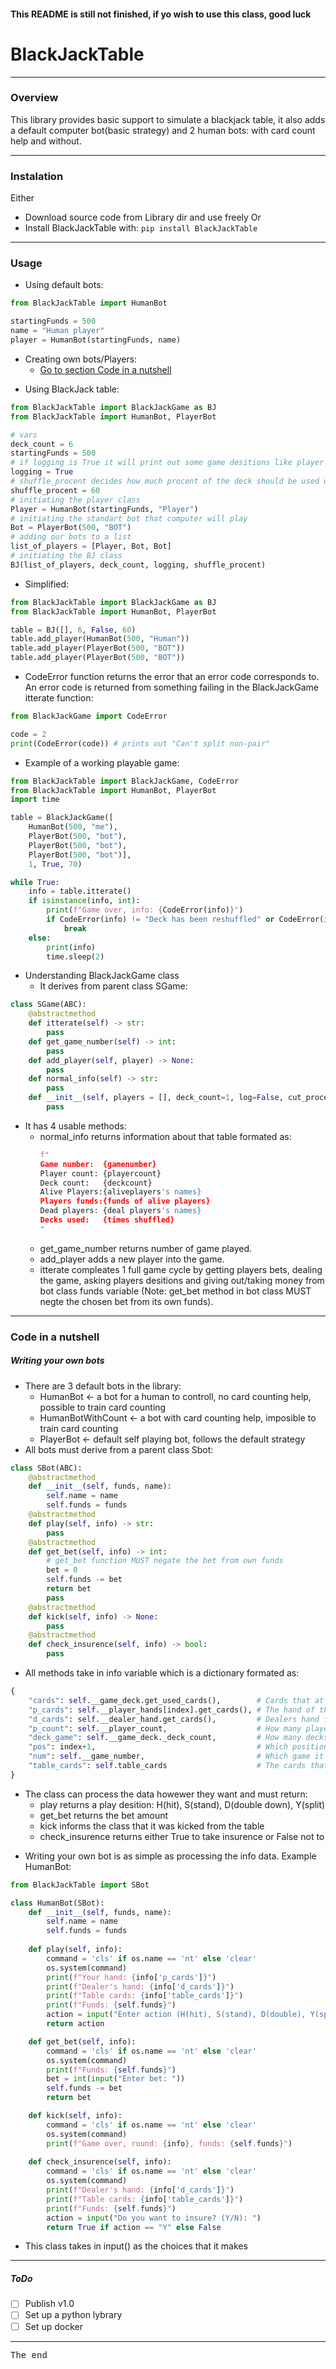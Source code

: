 #### This README is still not finished, if yo wish to use this class, good luck
# BlackJackTable
---
### Overview
This library provides basic support to simulate a blackjack table, it also adds a default computer bot(basic strategy) and 2 human bots: with card count help and without.

---
### Instalation
Either
* Download source code from Library dir and use freely
Or
* Install BlackJackTable with:
`
pip install BlackJackTable 
`

---
### Usage
* Using default bots:
```python
from BlackJackTable import HumanBot

startingFunds = 500
name = "Human player"
player = HumanBot(startingFunds, name)
```
- Creating own bots/Players:
   - [Go to section Code in a nutshell](#writing_bots)
* Using BlackJack table:
```python
from BlackJackTable import BlackJackGame as BJ
from BlackJackTable import HumanBot, PlayerBot

# vars
deck_count = 6
startingFunds = 500
# if logging is True it will print out some game desitions like player loosing all funds, if it is false that information can still be acceced with return codes
logging = True
# shuffle_procent decides how much procent of the deck should be used untill a reshuffle happens
shuffle_procent = 60
# initiating the player class
Player = HumanBot(startingFunds, "Player")
# initiating the standart bot that computer will play
Bot = PlayerBot(500, "BOT")
# adding our bots to a list
list_of_players = [Player, Bot, Bot]
# initiating the BJ class
BJ(list_of_players, deck_count, logging, shuffle_procent)
```
* Simplified:
```python
from BlackJackTable import BlackJackGame as BJ
from BlackJackTable import HumanBot, PlayerBot

table = BJ([], 6, False, 60)
table.add_player(HumanBot(500, "Human"))
table.add_player(PlayerBot(500, "BOT"))
table.add_player(PlayerBot(500, "BOT")) 
```
* CodeError function returns the error that an error code corresponds to. An error code is returned from something failing in the BlackJackGame itterate function:
```python
from BlackJackGame import CodeError

code = 2
print(CodeError(code)) # prints out "Can't split non-pair"
```
* Example of a working playable game:
```python
from BlackJackTable import BlackJackGame, CodeError
from BlackJackTable import HumanBot, PlayerBot
import time

table = BlackJackGame([
    HumanBot(500, "me"), 
    PlayerBot(500, "bot"), 
    PlayerBot(500, "bot"), 
    PlayerBot(500, "bot")], 
    1, True, 70)

while True:
    info = table.itterate()
    if isinstance(info, int):
        print(f"Game over, info: {CodeError(info)}")
        if CodeError(info) != "Deck has been reshuffled" or CodeError(info) != "Dealer has blackjack, new game":
            break
    else:
        print(info)
        time.sleep(2)
```
* Understanding BlackJackGame class
  - It derives from parent class SGame:
```python
class SGame(ABC):
    @abstractmethod
    def itterate(self) -> str:
        pass
    def get_game_number(self) -> int:
        pass
    def add_player(self, player) -> None:
        pass
    def normal_info(self) -> str:
        pass
    def __init__(self, players = [], deck_count=1, log=False, cut_procent = 60) -> None:
        pass
```
- It has 4 usable methods:
  - normal_info returns information about that table formated as:
    ```python
    f"
    Game number:  {gamenumber}
    Player count: {playercount}
    Deck count:   {deckcount}
    Alive Players:{aliveplayers's names}
    Players funds:{funds of alive players}
    Dead players: {deal players's names}
    Decks used:   {times shuffled}
    "
    ```
<ul>
    <ul>
        <li>
        get_game_number returns number of game played.
        </li>
        <li>
        add_player adds a new player into the game.
        </li>
        <li>
        itterate compleates 1 full game cycle by getting players bets, dealing the game, asking players desitions and giving out/taking money from bot class funds variable (Note: get_bet method in bot class MUST negte the chosen bet from its own funds).
        </li>
    </ul>
</ul>

---

### Code in a nutshell

<div id = "writing_bots"></div>

##### Writing your own bots
* There are 3 default bots in the library:
  - HumanBot <- a bot for a human to controll, no card counting help, possible to train card counting
  - HumanBotWithCount <- a bot with card counting help, imposible to train card counting
  - PlayerBot <- default self playing bot, follows the default strategy
* All bots must derive from a parent class Sbot:
```python
class SBot(ABC):
    @abstractmethod
    def __init__(self, funds, name):
        self.name = name
        self.funds = funds
    @abstractmethod
    def play(self, info) -> str:
        pass
    @abstractmethod
    def get_bet(self, info) -> int:
        # get_bet function MUST negate the bet from own funds
        bet = 0
        self.funds -= bet
        return bet
        pass
    @abstractmethod
    def kick(self, info) -> None:
        pass
    @abstractmethod
    def check_insurence(self, info) -> bool:
        pass
```
* All methods take in info variable which is a dictionary formated as:
```python
{
    "cards": self.__game_deck.get_used_cards(),        # Cards that at some point were on the table before resuffuling
    "p_cards": self.__player_hands[index].get_cards(), # The hand of the player formated as for example: B21, P8, H20, H10, P18, S18, S17, etc...
    "d_cards": self.__dealer_hand.get_cards(),         # Dealers hand formated in the same way
    "p_count": self.__player_count,                    # How many players playing
    "deck_game": self.__game_deck._deck_count,         # How many decks in the game
    "pos": index+1,                                    # Which position the player is sitting
    "num": self.__game_number,                         # Which game it is played
    "table_cards": self.table_cards                    # The cards that are currently on the table dealt
}
```
- The class can process the data howewer they want and must return:
  - play returns a play desition: H(hit), S(stand), D(double down), Y(split)
  - get_bet returns the bet amount
  - kick informs the class that it was kicked from the table
  - check_insurence returns either True to take insurence or False not to
* Writing your own bot is as simple as processing the info data. Example HumanBot:
```python
from BlackJackTable import SBot

class HumanBot(SBot):
    def __init__(self, funds, name):
        self.name = name
        self.funds = funds
        
    def play(self, info):
        command = 'cls' if os.name == 'nt' else 'clear'
        os.system(command)
        print(f"Your hand: {info['p_cards']}")
        print(f"Dealer's hand: {info['d_cards']}")
        print(f"Table cards: {info['table_cards']}")
        print(f"Funds: {self.funds}")
        action = input("Enter action (H(hit), S(stand), D(double), Y(split)): ")
        return action

    def get_bet(self, info):
        command = 'cls' if os.name == 'nt' else 'clear'
        os.system(command)
        print(f"Funds: {self.funds}")
        bet = int(input("Enter bet: "))
        self.funds -= bet
        return bet

    def kick(self, info):
        command = 'cls' if os.name == 'nt' else 'clear'
        os.system(command)
        print(f"Game over, round: {info}, funds: {self.funds}")
        
    def check_insurence(self, info):
        command = 'cls' if os.name == 'nt' else 'clear'
        os.system(command)
        print(f"Dealer's hand: {info['d_cards']}")
        print(f"Table cards: {info['table_cards']}")
        print(f"Funds: {self.funds}")
        action = input("Do you want to insure? (Y/N): ")
        return True if action == "Y" else False
```
* This class takes in input() as the choices that it makes
---

##### ToDo
- [ ] Publish v1.0
- [ ] Set up a python lybrary
- [ ] Set up docker

---
<span style="font-family: 'Courier New', monospace;">The end</span>